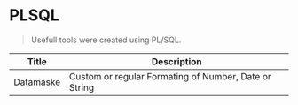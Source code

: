 # PLSQL
>Usefull tools were created using PL/SQL.

| Title       | Description                                          |
|-------------|------------------------------------------------------|
|Datamaske    |Custom or regular Formating of Number, Date or String |
